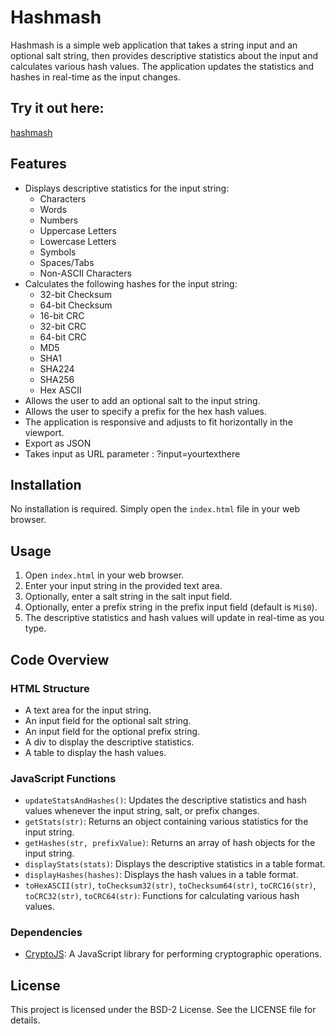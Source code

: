 # Hashmash

Hashmash is a simple web application that takes a string input and an optional salt string, then provides descriptive statistics about the input and calculates various hash values. The application updates the statistics and hashes in real-time as the input changes.

## Try it out here:
[hashmash](https://deftio.github.io/hashmash/index.html)

## Features

- Displays descriptive statistics for the input string:
  - Characters
  - Words
  - Numbers
  - Uppercase Letters
  - Lowercase Letters
  - Symbols
  - Spaces/Tabs
  - Non-ASCII Characters
- Calculates the following hashes for the input string:
  - 32-bit Checksum
  - 64-bit Checksum
  - 16-bit CRC
  - 32-bit CRC
  - 64-bit CRC
  - MD5
  - SHA1
  - SHA224
  - SHA256
  - Hex ASCII
- Allows the user to add an optional salt to the input string.
- Allows the user to specify a prefix for the hex hash values.
- The application is responsive and adjusts to fit horizontally in the viewport.
- Export as JSON
- Takes input as URL parameter : ?input=yourtexthere

## Installation

No installation is required. Simply open the `index.html` file in your web browser.

## Usage

1. Open `index.html` in your web browser.
2. Enter your input string in the provided text area.
3. Optionally, enter a salt string in the salt input field.
4. Optionally, enter a prefix string in the prefix input field (default is `Mi$0`).
5. The descriptive statistics and hash values will update in real-time as you type.

## Code Overview

### HTML Structure

- A text area for the input string.
- An input field for the optional salt string.
- An input field for the optional prefix string.
- A div to display the descriptive statistics.
- A table to display the hash values.

### JavaScript Functions

- `updateStatsAndHashes()`: Updates the descriptive statistics and hash values whenever the input string, salt, or prefix changes.
- `getStats(str)`: Returns an object containing various statistics for the input string.
- `getHashes(str, prefixValue)`: Returns an array of hash objects for the input string.
- `displayStats(stats)`: Displays the descriptive statistics in a table format.
- `displayHashes(hashes)`: Displays the hash values in a table format.
- `toHexASCII(str)`, `toChecksum32(str)`, `toChecksum64(str)`, `toCRC16(str)`, `toCRC32(str)`, `toCRC64(str)`: Functions for calculating various hash values.

### Dependencies

- [CryptoJS](https://cdnjs.cloudflare.com/ajax/libs/crypto-js/4.1.1/crypto-js.min.js): A JavaScript library for performing cryptographic operations.



## License

This project is licensed under the BSD-2 License. See the LICENSE file for details.
